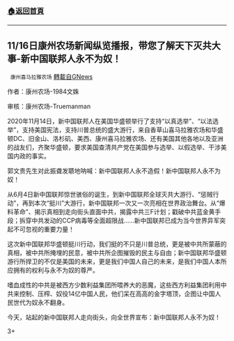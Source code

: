 ###  [:house:返回首頁](https://github.com/ourhimalayas/txt)
---

## 11/16日康州农场新闻纵览播报，带您了解天下灭共大事-新中国联邦人永不为奴！
` 康州喜马拉雅农场` [轉載自GNews](https://gnews.org/zh-hans/563975/)

作者：康州农场-1984文姝

审核：康州农场-Truemanman



2020年11月14日，新中国联邦人在美国华盛顿举行了支持“以真选举”、“以法选举”，支持美国宪法，支持川普总统的盛大游行，来自香草山喜马拉雅农场和华盛顿DC、旧金山、洛杉矶、美西、康州喜马拉雅农场、还有美国其他各地以及亚洲的战友们，齐聚华盛顿，要求美国查清共产党在美国参与选举、以假选举、干涉美国内政的事实。

郭文贵先生对此振聋发聩地呐喊：新中国联邦人永不造假！新中国联邦人永不为奴！

从6月4日新中国联邦惊世骇俗的诞生，到新中国联邦全球灭共大游行、“惩贼行动”，再到本次“挺川”大游行，新中国联邦一次又一次亮相在世界政治舞台。从“爆料革命”、揭示真相到走向街头直面中共，揭露中共三F计划；戳破中共蓝金黄手段；拆穿中共发动的CCP病毒等全面超限战……新中国联邦已成为当今世界异军突起不可忽视的重要力量！

这次新中国联邦华盛顿挺川行动，我们挺的不只是川普总统，更是被中共所蒙蔽的真相，被中共所掩埋的民意，被中共所企图摧毁的民主与自由；新中国联邦华盛顿游行所捍卫的不仅是美国的未来，更是我们中国人自己的未来，是我们中国人本所应拥有的权利与永不为奴的尊严。

嗜血成性的中共是被西方少数利益集团所喂养大的恶魔，这些西方利益集团利用中共来控制、压榨、奴役14亿中国人民，他们呆在高高的金字塔顶，企图让中国人民世代为奴永不翻身。

今天，站起的新中国联邦人走向街头，向全世界宣布：新中国联邦人永不为奴！

3+

